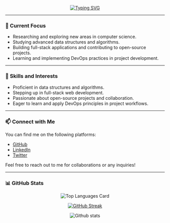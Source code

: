 
<p align="center">
  <a href="https://git.io/typing-svg">
    <img src="https://readme-typing-svg.demolab.com?font=Acme&duration=2949&pause=200&color=C200C4&background=000000&center=true&vCenter=true&multiline=true&width=438&height=136&lines=Kartikesh+Pachkawade+;Researcher+%7C+Computer+Science+Student+;Data+Structures+%7C+Algorithms+;Full+Stack+Developer+%7C+Open+Source+;Learning+DevOps" alt="Typing SVG" /> 
  </a>
</p>

---

### 🔭 Current Focus

- Researching and exploring new areas in computer science.
- Studying advanced data structures and algorithms.
- Building full-stack applications and contributing to open-source projects.
- Learning and implementing DevOps practices in project development.

---

### 🌱 Skills and Interests

- Proficient in data structures and algorithms.
- Stepping up in full-stack web development.
- Passionate about open-source projects and collaboration.
- Eager to learn and apply DevOps principles in project workflows.

---

### 📫 Connect with Me

You can find me on the following platforms:

- [GitHub](https://github.com/kratikesh18)
- [LinkedIn](https://www.linkedin.com/in/kartikesh-pachkawade/)
- [Twitter](https://twitter.com/kratikesh18)

Feel free to reach out to me for collaborations or any inquiries!

---

### 📊 GitHub Stats

<p align="center">
  <img src="https://github-readme-stats.vercel.app/api/top-langs/?username=kratikesh18" alt="Top Languages Card" />
</p>

<p align="center">
  <a href="https://git.io/streak-stats">
    <img src="https://streak-stats.demolab.com?user=kratikesh18&theme=ambient-gradient&type=png" alt="GitHub Streak" />
  </a>
</p>

<p align="center">
  <img src="https://github-readme-stats.vercel.app/api?username=kratikesh18&theme=highcontrast&show_icons=true&count_private=true" alt="Github stats" />
</p>

